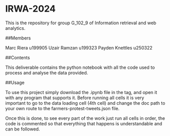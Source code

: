 # IRWA-2024

This is the repository for group G_102_9 of Information retrieval and web analytics. 

##Members

Marc Riera u199905
Uzair Ramzan u199323
Payden Knettles u250322

##Contents

This deliverable contains the python notebook with all the code used to process and analyse the data provided.

##Usage

To use this project simply download the .ipynb file in the tag, and open it with any program that supports it. Before running all cells it is very important to go to the data loading cell (4th cell) and change the doc path to your own route to the farmers-protest-tweets.json file.

Once this is done, to see every part of the work just run all cells in order, the code is commented so that everything that happens is understandable and can be followed.
